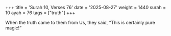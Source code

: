 +++
title = 'Surah 10, Verses 76'
date = '2025-08-27'
weight = 1440
surah = 10
ayah = 76
tags = ["truth"]
+++

When the truth came to them from Us, they said, “This is certainly pure magic!”